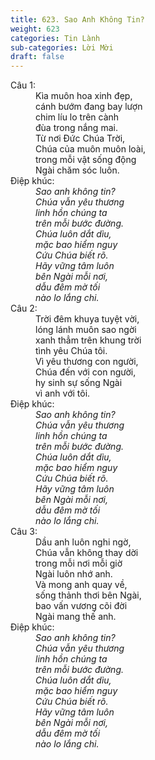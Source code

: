 ```yaml
---
title: 623. Sao Anh Không Tin?
weight: 623
categories: Tin Lành
sub-categories: Lời Mời
draft: false
---
```

<dl><dt>Câu 1:</dt><dd data-verse="1">Kìa muôn hoa xinh đẹp, <br/>cánh bướm đang bay lượn <br/>chim líu lo trên cành <br/>đùa trong nắng mai. <br/>Từ nơi Đức Chúa Trời, <br/>Chúa của muôn muôn loài, <br/>trong mỗi vật sống động <br/>Ngài chăm sóc luôn. </dd><dt>Điệp khúc:</dt><dd data-chorus="1"><em>Sao anh không tin? <br/>Chúa vẫn yêu thương <br/>linh hồn chúng ta <br/>trên mỗi bước đường. <br/>Chúa luôn dắt dìu, <br/>mặc bao hiểm nguy <br/>Cứu Chúa biết rõ. <br/>Hãy vững tâm luôn <br/>bên Ngài mỗi nơi, <br/>dẫu đêm mờ tối <br/>nào lo lắng chi. </em></dd><dt>Câu 2:</dt><dd data-verse="2">Trời đêm khuya tuyệt vời, <br/>lóng lánh muôn sao ngời <br/>xanh thẳm trên khung trời <br/>tình yêu Chúa tôi. <br/>Vì yêu thương con người, <br/>Chúa đến với con người, <br/>hy sinh sự sống Ngài <br/>vì anh với tôi. </dd><dt>Điệp khúc:</dt><dd data-chorus="1"><em>Sao anh không tin? <br/>Chúa vẫn yêu thương <br/>linh hồn chúng ta <br/>trên mỗi bước đường. <br/>Chúa luôn dắt dìu, <br/>mặc bao hiểm nguy <br/>Cứu Chúa biết rõ. <br/>Hãy vững tâm luôn <br/>bên Ngài mỗi nơi, <br/>dẫu đêm mờ tối <br/>nào lo lắng chi. </em></dd><dt>Câu 3:</dt><dd data-verse="3">Dầu anh luôn nghi ngờ, <br/>Chúa vẫn không thay dời <br/>trong mỗi nơi mỗi giờ <br/>Ngài luôn nhớ anh. <br/>Và mong anh quay về, <br/>sống thảnh thơi bên Ngài, <br/>bao vấn vương cõi đời <br/>Ngài mang thế anh. </dd><dt>Điệp khúc:</dt><dd data-chorus="1"><em>Sao anh không tin? <br/>Chúa vẫn yêu thương <br/>linh hồn chúng ta <br/>trên mỗi bước đường. <br/>Chúa luôn dắt dìu, <br/>mặc bao hiểm nguy <br/>Cứu Chúa biết rõ. <br/>Hãy vững tâm luôn <br/>bên Ngài mỗi nơi, <br/>dẫu đêm mờ tối <br/>nào lo lắng chi. </em></dd></dl>